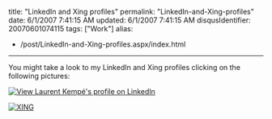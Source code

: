 title: "LinkedIn and Xing profiles"
permalink: "LinkedIn-and-Xing-profiles"
date: 6/1/2007 7:41:15 AM
updated: 6/1/2007 7:41:15 AM
disqusIdentifier: 20070601074115
tags: ["Work"]
alias:
 - /post/LinkedIn-and-Xing-profiles.aspx/index.html
---
You might take a look to my LinkedIn and Xing profiles clicking on the following pictures:

[![View Laurent Kempé's profile on LinkedIn](http://www.linkedin.com/img/webpromo/btn_viewmy_160x33.gif)](http://www.linkedin.com/in/laurentkempe)
<!-- more -->

[![XING](http://www.xing.com/img/buttons/10_en_btn.gif)](http://www.xing.com/profile/Laurent_Kempe)
